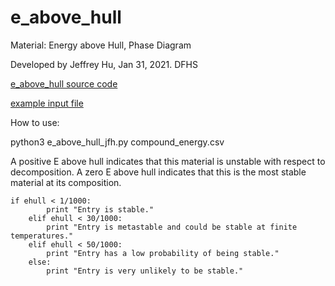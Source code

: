 # e_above_hull
Material: Energy above Hull, Phase Diagram

Developed by Jeffrey Hu, Jan 31, 2021. DFHS

[e_above_hull source code](e_above_hull.py)

[example input file](compound_energy.csv)

How to use: 

python3 e_above_hull_jfh.py compound_energy.csv 

A positive E above hull indicates that this material is unstable with respect to decomposition. A zero E above hull indicates that this is the most stable material at its composition.

```
if ehull < 1/1000:
        print "Entry is stable."
    elif ehull < 30/1000:
        print "Entry is metastable and could be stable at finite temperatures."
    elif ehull < 50/1000:
        print "Entry has a low probability of being stable."
    else:
        print "Entry is very unlikely to be stable."
```
